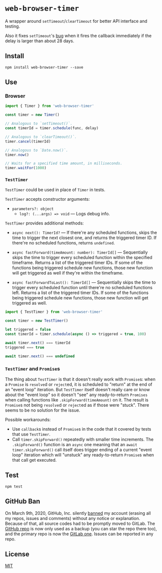 # `web-browser-timer`

A wrapper around `setTimeout`/`clearTimeout` for better API interface and testing.

Also it fixes `setTimeout`'s [bug](https://stackoverflow.com/questions/3468607/why-does-settimeout-break-for-large-millisecond-delay-values) when it fires the callback immediately if the delay is larger than about 28 days.

## Install

```
npm install web-browser-timer --save
```

## Use

### Browser

```js
import { Timer } from 'web-browser-timer'

const timer = new Timer()

// Analogous to `setTimeout()`.
const timerId = timer.schedule(func, delay)

// Analogous to `clearTimeout()`.
timer.cancel(timerId)

// Analogous to `Date.now()`.
timer.now()

// Waits for a specified time amount, in milliseconds.
timer.waitFor(1000)
```

### `TestTimer`

`TestTimer` could be used in place of `Timer` in tests.

`TestTimer` accepts constructor arguments:
* `parameters?: object`
  * `log?: (...args) => void` — Logs debug info.

`TestTimer` provides additional methods:

* `async next(): TimerId?` — If there're any scheduled functions, skips the time to trigger the next closest one, and returns the triggered timer ID. If there're no scheduled functions, returns `undefined`.

* `async fastForward(timeAmount: number): TimerId[]` — Sequentially skips the time to trigger every scheduled function within the specified timeframe. Returns a list of the triggered timer IDs. If some of the functions being triggered schedule new functions, those new function will get triggered as well if they're within the timeframe.

* `async fastForwardToLast(): TimerId[]` — Sequentially skips the time to trigger every scheduled function until there're no scheduled functions left. Returns a list of the triggered timer IDs. If some of the functions being triggered schedule new functions, those new function will get triggered as well.

```js
import { TestTimer } from 'web-browser-timer'

const timer = new TestTimer()

let triggered = false
const timerId = timer.schedule(async () => triggered = true, 100)

await timer.next() === timerId
triggered === true

await timer.next() === undefined
```

### `TestTimer` and `Promise`s

The thing about `TestTimer` is that it doesn't really work with `Promise`s: when a `Promise` is `resolve`d or `reject`ed, it is scheduled to "return" at the end of an "event loop" iteration. But `TestTimer` itself doesn't really care or know about the "event loop" so it doesn't "see" any ready-to-return `Promises` when calling functions like `.skipForward(timeAmount)` on it. The result is `Promise`s not being `resolve`d or `reject`ed as if those were "stuck". There seems to be no solution for the issue.

Possible workarounds:

* Use `callback`s instead of `Promise`s in the code that it covered by tests that use `TestTimer`.
* Call `timer.skipForward()` repeatedly with smaller time increments. The `.skipForward()` function is an `async` one meaning that an `await timer.skipForward()` call itself does trigger ending of a current "event loop" iteration which will "unstuck" any ready-to-return `Promise`s when that call get executed.

## Test

```
npm test
```

## GitHub Ban

On March 9th, 2020, GitHub, Inc. silently [banned](https://medium.com/@catamphetamine/how-github-blocked-me-and-all-my-libraries-c32c61f061d3) my account (erasing all my repos, issues and comments) without any notice or explanation. Because of that, all source codes had to be promptly moved to GitLab. The [GitHub repo](https://github.com/catamphetamine/web-browser-timer) is now only used as a backup (you can star the repo there too), and the primary repo is now the [GitLab one](https://gitlab.com/catamphetamine/web-browser-timer). Issues can be reported in any repo.

## License

[MIT](LICENSE)